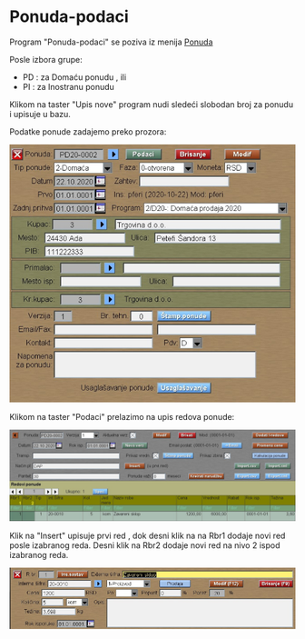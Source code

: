 # Ponuda-podaci

Program "Ponuda-podaci" se poziva iz menija [Ponuda](../p10_sr.md)

Posle izbora grupe:

- PD :  za Domaću ponudu , ili
- PI :  za Inostranu ponudu

Klikom na taster "Upis nove" program nudi sledeći slobodan broj 
za ponudu i upisuje u bazu.

Podatke ponude zadajemo preko prozora:

![Image](upis_pon01.jpg)

Klikom na taster "Podaci" prelazimo na upis redova ponude:

![Image](upis_pon02.jpg)

Klik na "Insert" upisuje prvi red , dok desni klik na na Rbr1
dodaje novi red posle izabranog reda.
Desni klik na Rbr2 dodaje novi red na nivo 2 ispod izabranog reda.

![Image](upis_pon03.jpg)

